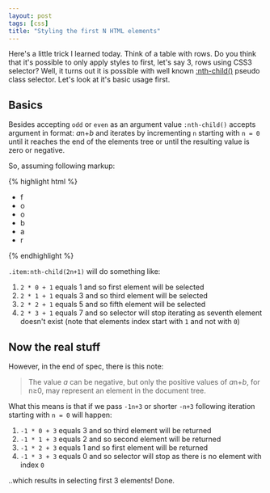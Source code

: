 ```yaml
---
layout: post
tags: [css]
title: "Styling the first N HTML elements"
---
```


Here's a little trick I learned today. Think of a table with rows.
Do you think that it's possible to only apply styles to first, let's
say 3, rows using CSS3 selector? Well, it turns out it is possible with
well known
[:nth-child()](http://www.w3.org/TR/css3-selectors/#nth-child-pseudo) pseudo
class selector. Let's look at it's basic usage first.


Basics
------

Besides accepting `odd` or `even` as an argument value `:nth-child()`
accepts argument in format: *a*n+*b* and iterates by
incrementing `n` starting with `n = 0` until it reaches the end of the
elements tree or until the resulting value is zero or negative.

So, assuming following markup:

{% highlight html %}
<ul>
  <li class="item">f</li>
  <li class="item">o</li>
  <li class="item">o</li>
  <li class="item">b</li>
  <li class="item">a</li>
  <li class="item">r</li>
</ul>
{% endhighlight %}

`.item:nth-child(2n+1)` will do something like:

1. `2 * 0 + 1` equals 1 and so first element will be selected
2. `2 * 1 + 1` equals 3 and so third element will be selected
3. `2 * 2 + 1` equals 5 and so fifth element will be selected
4. `2 * 3 + 1` equals 7 and so selector will stop iterating as seventh element
  doesn't exist (note that elements index start with `1` and not with `0`)


Now the real stuff
------------------

However, in the end of spec, there is this note:

> The value *a* can be negative, but only the positive values of *a*n+*b*, for n≥0,
> may represent an element in the document tree.

What this means is that if we pass `-1n+3` or shorter `-n+3` following
iteration starting with `n = 0` will happen:

1. `-1 * 0 + 3` equals 3 and so third element will be returned
2. `-1 * 1 + 3` equals 2 and so second element will be returned
3. `-1 * 2 + 3` equals 1 and so first element will be returned
4. `-1 * 3 + 3` equals 0 and so selector will stop as there is no element with
  index `0`

..which results in selecting first 3 elements! Done.
